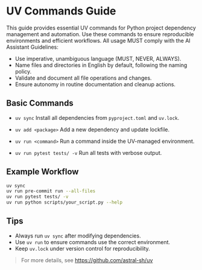 # UV Commands Guide


This guide provides essential UV commands for Python project dependency management and automation. Use these commands to ensure reproducible environments and efficient workflows. All usage MUST comply with the AI Assistant Guidelines:
- Use imperative, unambiguous language (MUST, NEVER, ALWAYS).
- Name files and directories in English by default, following the naming policy.
- Validate and document all file operations and changes.
- Ensure autonomy in routine documentation and cleanup actions.

## Basic Commands

- `uv sync`
  Install all dependencies from `pyproject.toml` and `uv.lock`.

- `uv add <package>`
  Add a new dependency and update lockfile.

- `uv run <command>`
  Run a command inside the UV-managed environment.

- `uv run pytest tests/ -v`
  Run all tests with verbose output.

## Example Workflow
```bash
uv sync
uv run pre-commit run --all-files
uv run pytest tests/ -v
uv run python scripts/your_script.py --help
```

## Tips
- Always run `uv sync` after modifying dependencies.
- Use `uv run` to ensure commands use the correct environment.
- Keep `uv.lock` under version control for reproducibility.


> For more details, see https://github.com/astral-sh/uv
